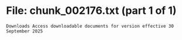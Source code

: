 ﻿# File: chunk_002176.txt (part 1 of 1)
```
Downloads Access downloadable documents for version effective 30 September 2025
```

